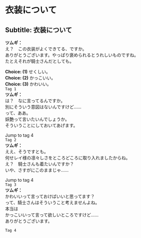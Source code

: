 # 衣装について

  
## Subtitle: 衣装について
  
**ツムギ：**  
え？　この衣装がよくできてる、ですか。  
ありがとうございます。やっぱり褒められるとうれしいものですね。  
たとえそれが騎士さんだとしても。  
  
**Choice: (1)**  せくしい。  
**Choice: (2)**  かっこいい。  
**Choice: (3)**  かわいい。  
`Tag 1`  
**ツムギ：**  
は？　なに言ってるんですか。  
別にそういう意図はないんですけど……  
って、ああ。  
妖艶って言いたいんでしょうか。  
そういうことにしておいてあげます。  
  
Jump to tag 4  
`Tag 2`  
**ツムギ：**  
ええ、そうですとも。  
何せレイ様の凛々しさをところどころに取り入れましたからね。  
え？　騎士さんも着たいんですか？  
いや、さすがにこのままじゃ……  
  
Jump to tag 4  
`Tag 3`  
**ツムギ：**  
かわいいって言っておけばいいと思ってます？  
って、騎士さんはそういうこと考えませんよね。  
本当は  
かっこいいって言って欲しいところですけど……  
ありがとうございます。  
  
`Tag 4`  
